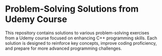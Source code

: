 # Problem-Solving Solutions from Udemy Course

This repository contains solutions to various problem-solving exercises from a Udemy course focused on enhancing C++ programming skills. Each solution is designed to reinforce key concepts, improve coding proficiency, and prepare for more advanced programming challenges.
